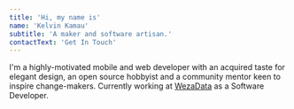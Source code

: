 ```yaml
---
title: 'Hi, my name is'
name: 'Kelvin Kamau'
subtitle: 'A maker and software artisan.'
contactText: 'Get In Touch'
---
```


I'm a highly-motivated mobile and web developer with an acquired taste for elegant design, an open source hobbyist and a community mentor keen to inspire change-makers. Currently working at [WezaData](https://wezadata.co.ke/) as a Software Developer.